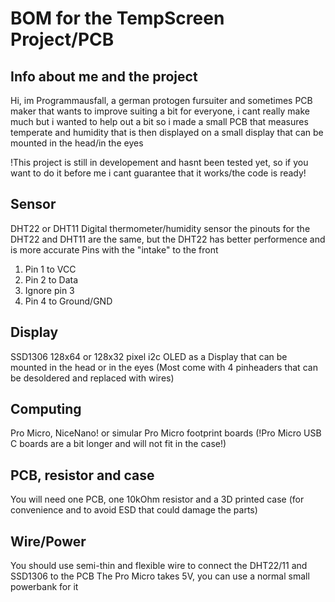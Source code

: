 # BOM for the TempScreen Project/PCB

## Info about me and the project
Hi, im Programmausfall, a german protogen fursuiter and sometimes PCB maker that wants to improve suiting a bit for everyone, i cant really make much but i wanted to help out a bit so i made a small PCB that measures temperate and humidity that is then displayed on a small display that can be mounted in the head/in the eyes

!This project is still in developement and hasnt been tested yet, so if you want to do it before me i cant guarantee that it works/the code is ready!

## Sensor
DHT22 or DHT11 Digital thermometer/humidity sensor 
the pinouts for the DHT22 and DHT11 are the same, but the DHT22 has better performence and is more accurate
Pins with the "intake" to the front
1. Pin 1 to VCC
2. Pin 2 to Data
3. Ignore pin 3
4. Pin 4 to Ground/GND
## Display
SSD1306 128x64 or 128x32 pixel i2c OLED as a Display that can be mounted in the head or in the eyes
(Most come with 4 pinheaders that can be desoldered and replaced with wires)

## Computing 
Pro Micro, NiceNano! or simular Pro Micro footprint boards 
(!Pro Micro USB C boards are a bit longer and will not fit in the case!)

## PCB, resistor and case 
You will need one PCB, one 10kOhm resistor and a 3D printed case (for convenience and to avoid ESD that could damage the parts)

## Wire/Power
You should use semi-thin and flexible wire to connect the DHT22/11 and SSD1306 to the PCB
The Pro Micro takes 5V, you can use a normal small powerbank for it
